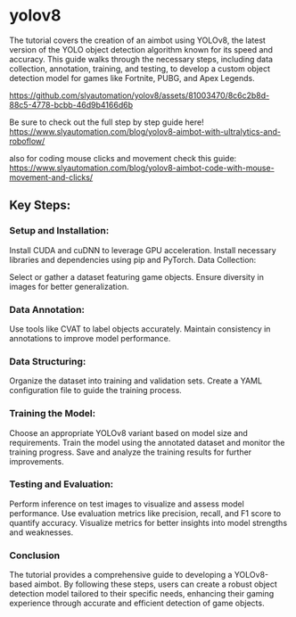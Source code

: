 # yolov8

The tutorial covers the creation of an aimbot using YOLOv8, the latest version of the YOLO object detection algorithm known for its speed and accuracy. This guide walks through the necessary steps, including data collection, annotation, training, and testing, to develop a custom object detection model for games like Fortnite, PUBG, and Apex Legends.

https://github.com/slyautomation/yolov8/assets/81003470/8c6c2b8d-88c5-4778-bcbb-46d9b4166d6b


Be sure to check out the full step by step guide here! https://www.slyautomation.com/blog/yolov8-aimbot-with-ultralytics-and-roboflow/

also for coding mouse clicks and movement check this guide: https://www.slyautomation.com/blog/yolov8-aimbot-code-with-mouse-movement-and-clicks/


## Key Steps:

### Setup and Installation:

Install CUDA and cuDNN to leverage GPU acceleration.
Install necessary libraries and dependencies using pip and PyTorch.
Data Collection:

Select or gather a dataset featuring game objects.
Ensure diversity in images for better generalization.
### Data Annotation:

Use tools like CVAT to label objects accurately.
Maintain consistency in annotations to improve model performance.
### Data Structuring:

Organize the dataset into training and validation sets.
Create a YAML configuration file to guide the training process.
### Training the Model:

Choose an appropriate YOLOv8 variant based on model size and requirements.
Train the model using the annotated dataset and monitor the training progress.
Save and analyze the training results for further improvements.
### Testing and Evaluation:

Perform inference on test images to visualize and assess model performance.
Use evaluation metrics like precision, recall, and F1 score to quantify accuracy.
Visualize metrics for better insights into model strengths and weaknesses.
### Conclusion
The tutorial provides a comprehensive guide to developing a YOLOv8-based aimbot. By following these steps, users can create a robust object detection model tailored to their specific needs, enhancing their gaming experience through accurate and efficient detection of game objects.
